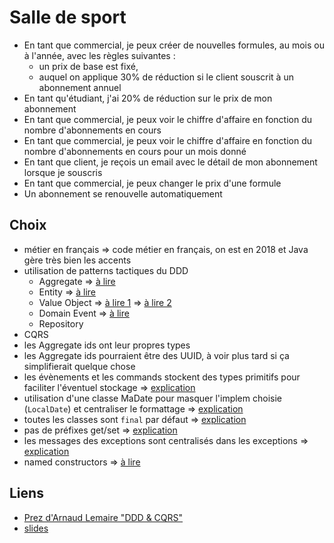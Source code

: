 # Salle de sport

- En tant que commercial, je peux créer de nouvelles formules, au mois ou à l'année, avec les règles suivantes :
  - un prix de base est fixé,
  - auquel on applique 30% de réduction si le client souscrit à un abonnement annuel
- En tant qu'étudiant, j'ai 20% de réduction sur le prix de mon abonnement
- En tant que commercial, je peux voir le chiffre d'affaire en fonction du nombre d'abonnements en cours
- En tant que commercial, je peux voir le chiffre d'affaire en fonction du nombre d'abonnements en cours pour un mois donné
- En tant que client, je reçois un email avec le détail de mon abonnement lorsque je souscris
- En tant que commercial, je peux changer le prix d'une formule
- Un abonnement se renouvelle automatiquement

## Choix

- métier en français => code métier en français, on est en 2018 et Java gère très bien les accents
- utilisation de patterns tactiques du DDD
  - Aggregate => [à lire](https://vaughnvernon.co/?p=838)
  - Entity => [à lire](http://thepaulrayner.com/blog/aggregates-and-entities-in-domain-driven-design/)
  - Value Object => [à lire 1](http://verraes.net/2016/02/type-safety-and-money/) => [à lire 2](https://matthiasnoback.nl/2018/03/modelling-quanities-an-exercise-in-designing-value-objects/)
  - Domain Event => [à lire](http://verraes.net/2014/11/domain-events/)
  - Repository
- CQRS
- les Aggregate ids ont leur propres types
- les Aggregate ids pourraient être des UUID, à voir plus tard si ça simplifierait quelque chose
- les évènements et les commands stockent des types primitifs pour faciliter l'éventuel stockage => [explication](https://matthiasnoback.nl/2018/06/doctrine-orm-and-ddd-aggregates/)
- utilisation d'une classe MaDate pour masquer l'implem choisie (`LocalDate`) et centraliser le formattage => [explication](https://matthiasnoback.nl/2018/02/mocking-at-architectural-boundaries-persistence-and-time/)
- toutes les classes sont `final` par défaut => [explication](https://ocramius.github.io/blog/when-to-declare-classes-final/)
- pas de préfixes get/set => [explication](https://blog.pragmatists.com/refactoring-from-anemic-model-to-ddd-880d3dd3d45f)
- les messages des exceptions sont centralisés dans les exceptions => [explication](http://rosstuck.com/formatting-exception-messages)
- named constructors => [à lire](http://verraes.net/2014/06/named-constructors-in-php/)

## Liens

- [Prez d'Arnaud Lemaire "DDD & CQRS"](https://www.youtube.com/watch?v=qBLtZN3p3FU)
- [slides](https://speakerdeck.com/lilobase/ddd-and-cqrs-php-tour-2018)
